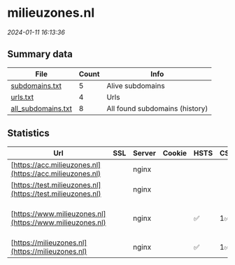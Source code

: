 # milieuzones.nl
*2024-01-11 16:13:36*
## Summary data
| File       | Count | Info |
|------------|-------|------|
|[subdomains.txt](/data/milieuzones.nl/subdomains.txt)|5|Alive subdomains|
|[urls.txt](/data/milieuzones.nl/urls.txt)|4|Urls|
|[all_subdomains.txt](/data/milieuzones.nl/all_subdomains.txt)|8|All found subdomains (history)|
## Statistics
| Url | SSL | Server | Cookie | HSTS | CSP | XFO | XXP | RP | Tech |Title |
|------------|-------|------|------|------|------|------|------|------|------|------|
|[https://acc.milieuzones.nl](https://acc.milieuzones.nl)| |nginx| | | | | | 3:white_check_mark: |Basic Nginx|401 Authorizatio...|
|[https://test.milieuzones.nl](https://test.milieuzones.nl)| |nginx| | | | | | 3:white_check_mark: |Basic Nginx|401 Authorizatio...|
|[https://www.milieuzones.nl](https://www.milieuzones.nl)| |nginx| |:white_check_mark: | 1:white_check_mark: | 2:white_check_mark: | 3:white_check_mark: |Drupal:10 HSTS Nginx PHP|Milieuzones in N...|
|[https://milieuzones.nl](https://milieuzones.nl)| |nginx| |:white_check_mark: | 1:white_check_mark: | 2:white_check_mark: | 3:white_check_mark: |HSTS Nginx|301 Moved Perman...|
